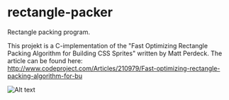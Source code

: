 # rectangle-packer
Rectangle packing program.

This projekt is a C-implementation of the "Fast Optimizing Rectangle Packing Algorithm for Building CSS Sprites" written by Matt Perdeck. The article can be found here: http://www.codeproject.com/Articles/210979/Fast-optimizing-rectangle-packing-algorithm-for-bu

![Alt text](http://www.penlect.eu/rectanglepacker.PNG "Example")


